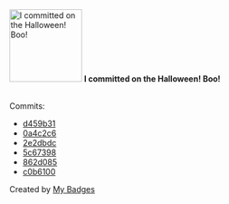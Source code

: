 <img src="https://my-badges.github.io/my-badges/spooky-commit.png" alt="I committed on the Halloween! Boo!" title="I committed on the Halloween! Boo!" width="128">
<strong>I committed on the Halloween! Boo!</strong>
<br><br>

Commits:

- <a href="https://github.com/p0dalirius/winacl/commit/d459b31bab4e925cb1527fcddd25b51bc8e12a2a">d459b31</a>
- <a href="https://github.com/p0dalirius/winacl/commit/0a4c2c6111cd032926b173a2a910382872f7634f">0a4c2c6</a>
- <a href="https://github.com/p0dalirius/winacl/commit/2e2dbdc717728992f956276a3a93937f2b72f0c6">2e2dbdc</a>
- <a href="https://github.com/p0dalirius/winacl/commit/5c67398ee2ca1787309dd8267914f05e86715b71">5c67398</a>
- <a href="https://github.com/p0dalirius/winacl/commit/862d08571a090184736b88cbc5a289623c3e89d4">862d085</a>
- <a href="https://github.com/p0dalirius/goopts/commit/c0b610074e6d2366a3d5ae79cb6211e64ddd8c3c">c0b6100</a>


Created by <a href="https://github.com/my-badges/my-badges">My Badges</a>